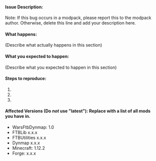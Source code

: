 #### Issue Description:
Note: If this bug occurs in a modpack, please report this to the modpack author. Otherwise, delete this line and add your description here.

#### What happens:

(Describe what actually happens in this section)

#### What you expected to happen:

(Describe what you expected to happen in this section)

#### Steps to reproduce:

1.
2.
3.

#### Affected Versions (Do *not* use "latest"): Replace with a list of all mods you have in.

- WarsFtbDynmap: 1.0
- FTBLib x.x.x
- FTBUtilities x.x.x
- Dynmap x.x.x
- Minecraft: 1.12.2
- Forge: x.x.x
